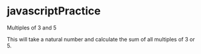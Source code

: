 # javascriptPractice
Multiples of 3  and 5

This will take a natural number and calculate the sum of all multiples of 3 or 5.
